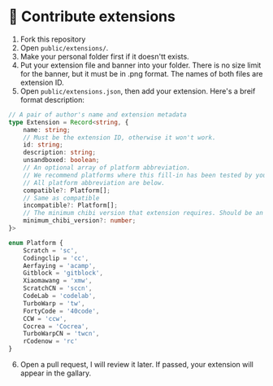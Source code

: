 # 🥰 Contribute extensions
1. Fork this repository
2. Open ``public/extensions/``.
3. Make your personal folder first if it doesn'tt exists.
4. Put your extension file and banner into your folder. There is no size limit for the banner, but it must be in .png format. The names of both files are extension ID.
5. Open ``public/extensions.json``, then add your extension. Here's a breif format description:

```typescript
// A pair of author's name and extension metadata
type Extension = Record<string, {
    name: string;
    // Must be the extension ID, otherwise it won't work.
    id: string;
    description: string;
    unsandboxed: boolean;
    // An optional array of platform abbreviation.
    // We recommend platforms where this fill-in has been tested by you yourself.
    // All platform abbreviation are below.
    compatible?: Platform[];
    // Same as compatible
    incompatible?: Platform[];
    // The minimum chibi version that extension requires. Should be an integer.
    minimum_chibi_version?: number;
}>

enum Platform {
    Scratch = 'sc',
    Codingclip = 'cc',
    Aerfaying = 'acamp',
    Gitblock = 'gitblock',
    Xiaomawang = 'xmw',
    ScratchCN = 'sccn',
    CodeLab = 'codelab',
    TurboWarp = 'tw',
    FortyCode = '40code',
    CCW = 'ccw',
    Cocrea = 'Cocrea',
    TurboWarpCN = 'twcn',
    rCodenow = 'rc'
}

```

6. Open a pull request, I will review it later. If passed, your extension will appear in the gallary.
